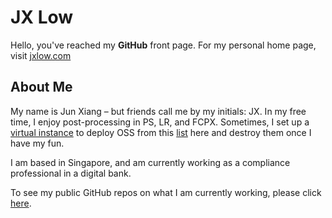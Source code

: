 # JX Low

Hello, you've reached my **GitHub** front page. For my personal home page, visit [jxlow.com](https://jxlow.com)

## About Me

My name is Jun Xiang – but friends call me by my initials: JX. In my free time, I enjoy post-processing in PS, LR, and FCPX. Sometimes, I set up a [virtual instance](https://m.do.co/c/89fd5cb83d53) to deploy OSS from this [list](https://github.com/awesome-selfhosted/awesome-selfhosted) here and destroy them once I have my fun.

I am based in Singapore, and am currently working as a compliance professional in a digital bank.

To see my public GitHub repos on what I am currently working, please click [here](https://github.com/jxlow).